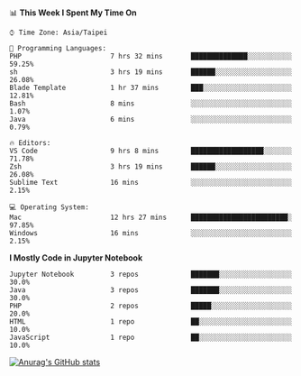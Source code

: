 <!--### Hi there 👋-->

<!--
**treevel/treevel** is a ✨ _special_ ✨ repository because its `README.md` (this file) appears on your GitHub profile.

Here are some ideas to get you started:

- 🔭 I’m currently working on ...
- 🌱 I’m currently learning ...
- 👯 I’m looking to collaborate on ...
- 🤔 I’m looking for help with ...
- 💬 Ask me about ...
- 📫 How to reach me: ...
- 😄 Pronouns: ...
- ⚡ Fun fact: ...
-->

<!--START_SECTION:waka-->
📊 **This Week I Spent My Time On** 

```text
⌚︎ Time Zone: Asia/Taipei

💬 Programming Languages: 
PHP                      7 hrs 32 mins       ██████████████░░░░░░░░░░░   59.25% 
sh                       3 hrs 19 mins       ██████░░░░░░░░░░░░░░░░░░░   26.08% 
Blade Template           1 hr 37 mins        ███░░░░░░░░░░░░░░░░░░░░░░   12.81% 
Bash                     8 mins              ░░░░░░░░░░░░░░░░░░░░░░░░░   1.07% 
Java                     6 mins              ░░░░░░░░░░░░░░░░░░░░░░░░░   0.79%

🔥 Editors: 
VS Code                  9 hrs 8 mins        ██████████████████░░░░░░░   71.78% 
Zsh                      3 hrs 19 mins       ██████░░░░░░░░░░░░░░░░░░░   26.08% 
Sublime Text             16 mins             ░░░░░░░░░░░░░░░░░░░░░░░░░   2.15%

💻 Operating System: 
Mac                      12 hrs 27 mins      ████████████████████████░   97.85% 
Windows                  16 mins             ░░░░░░░░░░░░░░░░░░░░░░░░░   2.15%

```

**I Mostly Code in Jupyter Notebook** 

```text
Jupyter Notebook         3 repos             ███████░░░░░░░░░░░░░░░░░░   30.0% 
Java                     3 repos             ███████░░░░░░░░░░░░░░░░░░   30.0% 
PHP                      2 repos             █████░░░░░░░░░░░░░░░░░░░░   20.0% 
HTML                     1 repo              ██░░░░░░░░░░░░░░░░░░░░░░░   10.0% 
JavaScript               1 repo              ██░░░░░░░░░░░░░░░░░░░░░░░   10.0%

```



<!--END_SECTION:waka-->

<!-- GitHub Stats Card-->
[![Anurag's GitHub stats](https://github-readme-stats.vercel.app/api?username=treevel&show_icons=true&theme=monokai&count_private=true)](https://github.com/anuraghazra/github-readme-stats)
